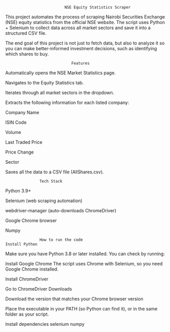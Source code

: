                               NSE Equity Statistics Scraper

This project automates the process of scraping Nairobi Securities Exchange (NSE) equity statistics from the official NSE website. The script uses Python + Selenium to collect data across all market sectors and save it into a structured CSV file.

The end goal of this project is not just to fetch data, but also to analyze it so you can make better-informed investment decisions, such as identifying which shares to buy.

                                 Features

Automatically opens the NSE Market Statistics page.

Navigates to the Equity Statistics tab.

Iterates through all market sectors in the dropdown.

 Extracts the following information for each listed company:

Company Name

ISIN Code

Volume

Last Traded Price

Price Change

Sector

Saves all the data to a CSV file (AllShares.csv).

                   Tech Stack

Python 3.9+

Selenium (web scraping automation)

webdriver-manager (auto-downloads ChromeDriver)

Google Chrome browser

Numpy

                   How to run the code
    Install Python
Make sure you have Python 3.8 or later installed.
You can check by running:



Install Google Chrome
The script uses Chrome with Selenium, so you need Google Chrome installed.

Install ChromeDriver

Go to ChromeDriver Downloads

Download the version that matches your Chrome browser version

Place the executable in your PATH (so Python can find it), or in the same folder as your script.

Install dependencies
selenium
numpy


